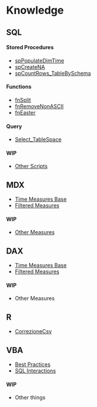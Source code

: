 # Knowledge

## SQL

#### Stored Procedures
  - [spPopulateDimTime](https://github.com/Sbrillo89/Knowledge/blob/master/SQL/spPopulateDimTime.sql)
  - [spCreateNA](https://github.com/Sbrillo89/Knowledge/blob/master/SQL/spCreateNA.sql)
  - [spCountRows_TableBySchema](https://github.com/Sbrillo89/Knowledge/blob/master/SQL/spCountRows_TableBySchema.sql)  

#### Functions
  - [fnSplit](https://github.com/Sbrillo89/Knowledge/blob/master/SQL/fnSplit.sql)
  - [fnRemoveNonASCII](https://github.com/Sbrillo89/Knowledge/blob/master/SQL/fnRemoveNonASCII.sql)
  - [fnEaster](https://github.com/Sbrillo89/Knowledge/blob/master/SQL/fnEaster.sql)
 
#### Query
  - [Select_TableSpace](https://github.com/Sbrillo89/Knowledge/blob/master/SQL/Select_TableSpace.sql)
  
#### WIP
  - [Other Scripts](https://github.com/Sbrillo89/Knowledge/blob/master/SQL/Other%20Scripts)  

## MDX
  - [Time Measures Base](https://github.com/Sbrillo89/Knowledge/blob/master/MDX/Time%20Measures%20Base.txt)
  - [Filtered Measures](https://github.com/Sbrillo89/Knowledge/blob/master/MDX/Filtered%20Measures.txt)  
  
#### WIP
  - [Other Measures](https://github.com/Sbrillo89/Knowledge/blob/master/MDX/Other%20Measures.txt)  
    
## DAX
  - [Time Measures Base](https://github.com/Sbrillo89/Knowledge/blob/master/DAX/Time%20Measures%20Base.txt)
  - [Filtered Measures](https://github.com/Sbrillo89/Knowledge/blob/master/DAX/Filtered%20Measures.txt)  
  
#### WIP
  - Other Measures  
  
## R
  - [CorrezioneCsv](https://github.com/Sbrillo89/Knowledge/blob/master/R/CorrezioneCsv.R)  

## VBA
  - [Best Practices](https://github.com/Sbrillo89/Knowledge/blob/master/VBA/BestPractices.md)
  - [SQL Interactions](https://github.com/Sbrillo89/Knowledge/blob/master/VBA/SQL%20Interactions.txt)  
  
#### WIP
  - Other things
